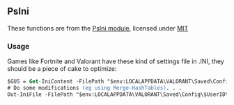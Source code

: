 ## PsIni

These functions are from the [PsIni module](https://github.com/lipkau/PsIni), licensed under [MIT](https://github.com/lipkau/PsIni/blob/master/LICENSE)

### Usage

Games like Fortnite and Valorant have these kind of settings file in .INI, they should be a piece of cake to optimize:

```ps
$GUS = Get-IniContent -FilePath "$env:LOCALAPPDATA\VALORANT\Saved\Config\$UserID\Windows\GameUserSettings.ini"
# Do some modifications (eg using Merge-HashTables). . .
Out-IniFile -FilePath "$env:LOCALAPPDATA\VALORANT\Saved\Config\$UserID\Windows\GameUserSettings.ini" -InputObject $GUS
```

